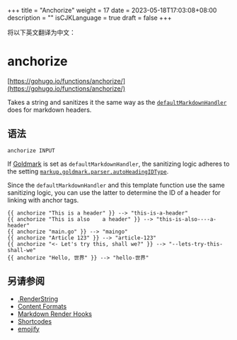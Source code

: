 +++
title = "Anchorize"
weight = 17
date = 2023-05-18T17:03:08+08:00
description = ""
isCJKLanguage = true
draft = false
+++

将以下英文翻译为中文：
# anchorize

[https://gohugo.io/functions/anchorize/](https://gohugo.io/functions/anchorize/)

Takes a string and sanitizes it the same way as the [`defaultMarkdownHandler`](https://gohugo.io/getting-started/configuration-markup#configure-markup) does for markdown headers.

## 语法

```
anchorize INPUT
```

If [Goldmark](https://gohugo.io/getting-started/configuration-markup#goldmark) is set as `defaultMarkdownHandler`, the sanitizing logic adheres to the setting [`markup.goldmark.parser.autoHeadingIDType`](https://gohugo.io/getting-started/configuration-markup#goldmark).

Since the `defaultMarkdownHandler` and this template function use the same sanitizing logic, you can use the latter to determine the ID of a header for linking with anchor tags.

```go-html-template
{{ anchorize "This is a header" }} --> "this-is-a-header"
{{ anchorize "This is also    a header" }} --> "this-is-also----a-header"
{{ anchorize "main.go" }} --> "maingo"
{{ anchorize "Article 123" }} --> "article-123"
{{ anchorize "<- Let's try this, shall we?" }} --> "--lets-try-this-shall-we"
{{ anchorize "Hello, 世界" }} --> "hello-世界"
```

## 另请参阅

- [.RenderString](https://gohugo.io/functions/renderstring/)
- [Content Formats](https://gohugo.io/content-management/formats/)
- [Markdown Render Hooks](https://gohugo.io/templates/render-hooks/)
- [Shortcodes](https://gohugo.io/content-management/shortcodes/)
- [emojify](https://gohugo.io/functions/emojify/)
